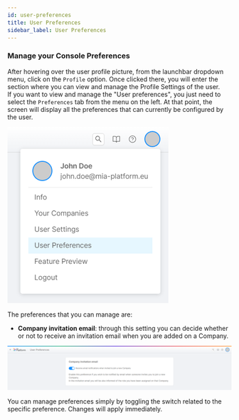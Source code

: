 ```yaml
---
id: user-preferences
title: User Preferences
sidebar_label: User Preferences
---
```


### Manage your Console Preferences

After hovering over the user profile picture, from the launchbar dropdown menu, click on the `Profile` option. Once clicked there, you will enter the section where you can view and manage the Profile Settings of the user.  
If you want to view and manage the "User preferences", you just need to select the `Preferences` tab from the menu on the left. At that point, the screen will display all the preferences that can currently be configured by the user. 

![user preferences dropdown](./img/user-preferences-dropdown.png)

The preferences that you can manage are:

- **Company invitation email**: through this setting you can decide whether or not to receive an invitation email when you are added on a Company.

![user preferences page](./img/user-preferences-page.png)

You can manage preferences simply by toggling the switch related to the specific preference. Changes will apply immediately.
